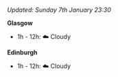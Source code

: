 *Updated: Sunday 7th January 23:30*

**Glasgow**

* 1h - 12h: :cloud: Cloudy

**Edinburgh**

* 1h - 12h: :cloud: Cloudy

